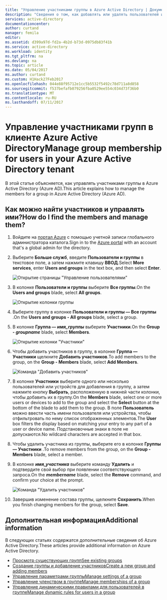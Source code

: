 ```yaml
---
title: "Управление участниками группы в Azure Active Directory | Документы Майкрософт"
description: "Сведения о том, как добавлять или удалять пользователей и устройства, которые входят в группу в Azure Active Directory"
services: active-directory
documentationcenter: 
author: curtand
manager: femila
editor: 
ms.assetid: d399a97d-fd2a-4b2d-b73d-0975db83f41b
ms.service: active-directory
ms.workload: identity
ms.tgt_pltfrm: na
ms.devlang: na
ms.topic: article
ms.date: 05/04/2017
ms.author: curtand
ms.custom: H1Hack27Feb2017
ms.openlocfilehash: 044e88f95712e1cc5b5532f5492c78d711a8d858
ms.sourcegitcommit: f537befafb079256fba0529ee554c034d73f36b0
ms.translationtype: MT
ms.contentlocale: ru-RU
ms.lasthandoff: 07/11/2017
---
```

# <a name="manage-group-membership-for-users-in-your-azure-active-directory-tenant"></a><span data-ttu-id="0a45d-103">Управление участниками групп в клиенте Azure Active Directory</span><span class="sxs-lookup"><span data-stu-id="0a45d-103">Manage group membership for users in your Azure Active Directory tenant</span></span>
<span data-ttu-id="0a45d-104">В этой статье объясняется, как управлять участниками группы в Azure Active Directory (Azure AD).</span><span class="sxs-lookup"><span data-stu-id="0a45d-104">This article explains how to manage the members for a group in Azure Active Directory (Azure AD).</span></span>

## <a name="how-do-i-find-the-members-and-manage-them"></a><span data-ttu-id="0a45d-105">Как можно найти участников и управлять ими?</span><span class="sxs-lookup"><span data-stu-id="0a45d-105">How do I find the members and manage them?</span></span>
1. <span data-ttu-id="0a45d-106">Войдите на [портал Azure](https://portal.azure.com) с помощью учетной записи глобального администратора каталога.</span><span class="sxs-lookup"><span data-stu-id="0a45d-106">Sign in to the [Azure portal](https://portal.azure.com) with an account that's a global admin for the directory.</span></span>
2. <span data-ttu-id="0a45d-107">Выберите **Больше служб**, введите **Пользователи и группы** в текстовое поле, а затем нажмите клавишу **ВВОД**.</span><span class="sxs-lookup"><span data-stu-id="0a45d-107">Select **More services**, enter **Users and groups** in the text box, and then select **Enter**.</span></span>

   ![Открытие страницы "Управление пользователями"](./media/active-directory-groups-members-azure-portal/search-user-management.png)
3. <span data-ttu-id="0a45d-109">В колонке **Пользователи и группы** выберите **Все группы**.</span><span class="sxs-lookup"><span data-stu-id="0a45d-109">On the **Users and groups** blade, select **All groups**.</span></span>

   ![Открытие колонки группы](./media/active-directory-groups-members-azure-portal/view-groups-blade.png)
4. <span data-ttu-id="0a45d-111">Выберите группу в колонке **Пользователи и группы — Все группы** .</span><span class="sxs-lookup"><span data-stu-id="0a45d-111">On the **Users and groups - All groups** blade, select a group.</span></span>
5. <span data-ttu-id="0a45d-112">В колонке **Группа — *имя_группы*** выберите **Участники**.</span><span class="sxs-lookup"><span data-stu-id="0a45d-112">On the **Group - *groupname*** blade, select **Members**.</span></span>

   ![Открытие колонки "Участники"](./media/active-directory-groups-members-azure-portal/view-group-members.png)
6. <span data-ttu-id="0a45d-114">Чтобы добавить участников в группу, в колонке **Группа — Участники** щелкните **Добавить участников**.</span><span class="sxs-lookup"><span data-stu-id="0a45d-114">To add members to the group, on the **Group - Members** blade, select **Add Members**.</span></span>

   ![Команда "Добавить участников"](./media/active-directory-groups-members-azure-portal/add-group-members-command.png)
7. <span data-ttu-id="0a45d-116">В колонке **Участники** выберите одного или несколько пользователей или устройств для добавления в группу, а затем нажмите кнопку **Выбрать**, расположенную в нижней части колонки, чтобы добавить их в группу.</span><span class="sxs-lookup"><span data-stu-id="0a45d-116">On the **Members** blade, select one or more users or devices to add to the group and select the **Select** button at the bottom of the blade to add them to the group.</span></span> <span data-ttu-id="0a45d-117">В поле **Пользователь** можно ввести часть имени пользователя или устройства, чтобы отфильтровать по нему список отображенных элементов.</span><span class="sxs-lookup"><span data-stu-id="0a45d-117">The **User** box filters the display based on matching your entry to any part of a user or device name.</span></span> <span data-ttu-id="0a45d-118">Подстановочные знаки в поле не допускаются.</span><span class="sxs-lookup"><span data-stu-id="0a45d-118">No wildcard characters are accepted in that box.</span></span>
8. <span data-ttu-id="0a45d-119">Чтобы удалить участника из группы, выберите его в колонке **Группы — Участники** .</span><span class="sxs-lookup"><span data-stu-id="0a45d-119">To remove members from the group, on the **Group - Members** blade, select a member.</span></span>
9. <span data-ttu-id="0a45d-120">В колонке ***имя_участника*** выберите команду **Удалить** и подтвердите свой выбор при появлении соответствующего запроса.</span><span class="sxs-lookup"><span data-stu-id="0a45d-120">On the ***membername*** blade, select the **Remove** command, and confirm your choice at the prompt.</span></span>

   ![Команда "Удалить участников"](./media/active-directory-groups-members-azure-portal/remove-group-members-command.png)
10. <span data-ttu-id="0a45d-122">Завершив изменение состава группы, щелкните **Сохранить**.</span><span class="sxs-lookup"><span data-stu-id="0a45d-122">When you finish changing members for the group, select **Save**.</span></span>

## <a name="additional-information"></a><span data-ttu-id="0a45d-123">Дополнительная информация</span><span class="sxs-lookup"><span data-stu-id="0a45d-123">Additional information</span></span>
<span data-ttu-id="0a45d-124">В следующих статьях содержатся дополнительные сведения об Azure Active Directory.</span><span class="sxs-lookup"><span data-stu-id="0a45d-124">These articles provide additional information on Azure Active Directory.</span></span>

* [<span data-ttu-id="0a45d-125">Просмотр существующих групп</span><span class="sxs-lookup"><span data-stu-id="0a45d-125">See existing groups</span></span>](active-directory-groups-view-azure-portal.md)
* [<span data-ttu-id="0a45d-126">Создание группы и добавление участников</span><span class="sxs-lookup"><span data-stu-id="0a45d-126">Create a new group and adding members</span></span>](active-directory-groups-create-azure-portal.md)
* [<span data-ttu-id="0a45d-127">Управление параметрами группы</span><span class="sxs-lookup"><span data-stu-id="0a45d-127">Manage settings of a group</span></span>](active-directory-groups-settings-azure-portal.md)
* [<span data-ttu-id="0a45d-128">Управление членством в группе</span><span class="sxs-lookup"><span data-stu-id="0a45d-128">Manage memberships of a group</span></span>](active-directory-groups-membership-azure-portal.md)
* [<span data-ttu-id="0a45d-129">Управление динамическими правилами для пользователей в группе</span><span class="sxs-lookup"><span data-stu-id="0a45d-129">Manage dynamic rules for users in a group</span></span>](active-directory-groups-dynamic-membership-azure-portal.md)
